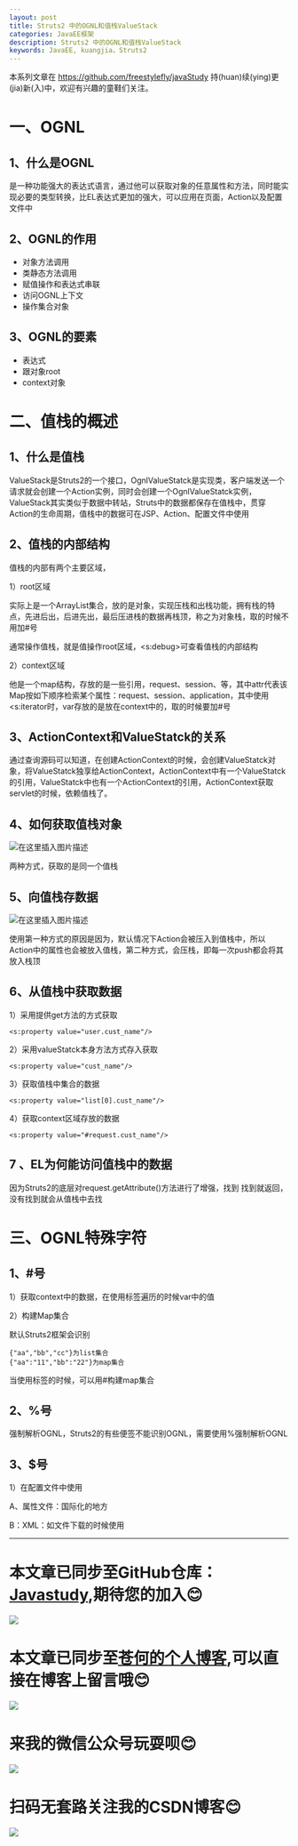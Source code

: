```yaml
---
layout: post
title: Struts2 中的OGNL和值栈ValueStack
categories: JavaEE框架
description: Struts2 中的OGNL和值栈ValueStack
keywords: JavaEE, kuangjia，Struts2
---
```


本系列文章在 <https://github.com/freestylefly/javaStudy> 持(huan)续(ying)更(jia)新(入)中，欢迎有兴趣的童鞋们关注。

# 一、OGNL

## 1、什么是OGNL

是一种功能强大的表达式语言，通过他可以获取对象的任意属性和方法，同时能实现必要的类型转换，比EL表达式更加的强大，可以应用在页面，Action以及配置文件中

## 2、OGNL的作用

- 对象方法调用
- 类静态方法调用
- 赋值操作和表达式串联
- 访问OGNL上下文
- 操作集合对象

## 3、OGNL的要素

- 表达式
- 跟对象root
- context对象

# 二、值栈的概述

## 1、什么是值栈

ValueStack是Struts2的一个接口，OgnlValueStatck是实现类，客户端发送一个请求就会创建一个Action实例，同时会创建一个OgnlValueStatck实例，ValueStack其实类似于数据中转站，Struts中的数据都保存在值栈中，贯穿Action的生命周期，值栈中的数据可在JSP、Action、配置文件中使用

## 2、值栈的内部结构

值栈的内部有两个主要区域，

1）root区域

实际上是一个ArrayList集合，放的是对象，实现压栈和出栈功能，拥有栈的特点，先进后出，后进先出，最后压进栈的数据再栈顶，称之为对象栈，取的时候不用加#号

通常操作值栈，就是值操作root区域，<s:debug>可查看值栈的内部结构

2）context区域

他是一个map结构，存放的是一些引用，request、session、等，其中attr代表该Map按如下顺序检索某个属性：request、session、application，其中使用<s:iterator时，var存放的是放在context中的，取的时候要加#号

## 3、ActionContext和ValueStatck的关系

通过查询源码可以知道，在创建ActionContext的时候，会创建ValueStatck对象，将ValueStatck独享给ActionContext，ActionContext中有一个ValueStatck的引用，ValueStatck中也有一个ActionContext的引用，ActionContext获取servlet的时候，依赖值栈了。

## 4、如何获取值栈对象

![在这里插入图片描述](https://img-blog.csdnimg.cn/20190208165701231.png?x-oss-process=image/watermark,type_ZmFuZ3poZW5naGVpdGk,shadow_10,text_aHR0cHM6Ly9ibG9nLmNzZG4ubmV0L3FxXzQzMjcwMDc0,size_16,color_FFFFFF,t_70)

两种方式，获取的是同一个值栈

## 5、向值栈存数据

![在这里插入图片描述](https://img-blog.csdnimg.cn/20190208165733543.png)

使用第一种方式的原因是因为，默认情况下Action会被压入到值栈中，所以Action中的属性也会被放入值栈，第二种方式，会压栈，即每一次push都会将其放入栈顶

## 6、从值栈中获取数据

1）采用提供get方法的方式获取

```
<s:property value="user.cust_name"/>
```

2）采用valueStatck本身方法方式存入获取

```
<s:property value="cust_name"/>
```

3）获取值栈中集合的数据

```
<s:property value="list[0].cust_name"/>
```

4）获取context区域存放的数据

```
<s:property value="#request.cust_name"/>
```

## 7 、EL为何能访问值栈中的数据

因为Struts2的底层对request.getAttribute()方法进行了增强，找到	找到就返回，没有找到就会从值栈中去找

# 三、OGNL特殊字符

## 1、#号

1）获取context中的数据，在使用标签遍历的时候var中的值

2）构建Map集合

默认Struts2框架会识别

```
{"aa","bb","cc"}为list集合
{"aa":"11","bb":"22"}为map集合
```

当使用标签的时候，可以用#构建map集合

## 2、%号

强制解析OGNL，Struts2的有些便签不能识别OGNL，需要使用%强制解析OGNL

## 3、$号

1）在配置文件中使用

A、属性文件：国际化的地方

B：XML：如文件下载的时候使用

------
# 本文章已同步至GitHub仓库：<a href="Javasthttps://github.com/freestylefly/javaStudyudy">Javastudy</a>,期待您的加入:blush:
<img src="http://pp8g2fyug.bkt.clouddn.com/github.jpg" width=""/>

# 本文章已同步至<a href="https://freestylefly.github.io/">苍何的个人博客</a>,可以直接在博客上留言哦:blush:
<img src="http://pp8g2fyug.bkt.clouddn.com/myblog..png" width=""/>

# 来我的微信公众号玩耍呗:blush:
<img src="http://pp8g2fyug.bkt.clouddn.com/weixingongzhonghao.jpg" width=""/>

# 扫码无套路关注我的CSDN博客:blush:
<img src="http://pp8g2fyug.bkt.clouddn.com/CSDN.png" width=""/> 















